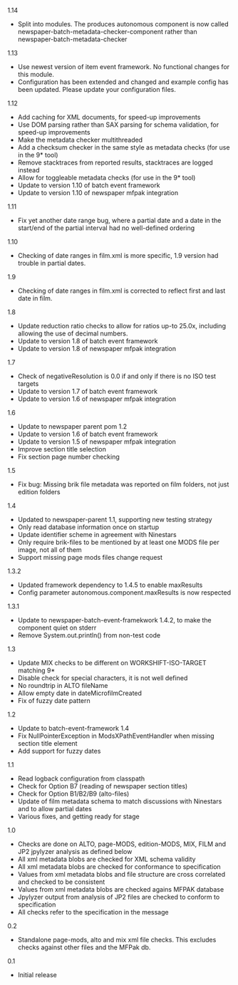 1.14
* Split into modules. The produces autonomous component is now called newspaper-batch-metadata-checker-component rather than newspaper-batch-metadata-checker

1.13
* Use newest version of item event framework. No functional changes for this module.
* Configuration has been extended and changed and example config has been updated. Please update your configuration files.

1.12
* Add caching for XML documents, for speed-up improvements
* Use DOM parsing rather than SAX parsing for schema validation, for speed-up improvements
* Make the metadata checker multithreaded
* Add a checksum checker in the same style as metadata checks (for use in the 9* tool)
* Remove stacktraces from reported results, stacktraces are logged instead
* Allow for toggleable metadata checks (for use in the 9* tool)
* Update to version 1.10 of batch event framework
* Update to version 1.10 of newspaper mfpak integration

1.11
* Fix yet another date range bug, where a partial date and a date in the start/end of the partial interval had no well-defined ordering

1.10
* Checking of date ranges in film.xml is more specific, 1.9 version had trouble in partial dates.

1.9
* Checking of date ranges in film.xml is corrected to reflect first and last date in film.

1.8
* Update reduction ratio checks to allow for ratios up-to 25.0x, including allowing the use of decimal numbers.
* Update to version 1.8 of batch event framework
* Update to version 1.8 of newspaper mfpak integration

1.7
* Check of negativeResolution is 0.0 if and only if there is no ISO test targets 
* Update to version 1.7 of batch event framework
* Update to version 1.6 of newspaper mfpak integration

1.6
* Update to newspaper parent pom 1.2
* Update to version 1.6 of batch event framework
* Update to version 1.5 of newspaper mfpak integration
* Improve section title selection
* Fix section page number checking

1.5
* Fix bug: Missing brik file metadata was reported on film folders, not just edition folders

1.4
* Updated to newspaper-parent 1.1, supporting new testing strategy
* Only read database information once on startup
* Update identifier scheme in agreement with Ninestars
* Only require brik-files to be mentioned by at least one MODS file per image, not all of them
* Support missing page mods files change request

1.3.2
* Updated framework dependency to 1.4.5 to enable maxResults
* Config parameter autonomous.component.maxResults is now respected

1.3.1
* Update to newspaper-batch-event-framekwork 1.4.2, to make the component quiet on stderr
* Remove System.out.println() from non-test code

1.3
* Update MIX checks to be different on WORKSHIFT-ISO-TARGET matching 9*
* Disable check for special characters, it is not well defined
* No roundtrip in ALTO fileName
* Allow empty date in dateMicrofilmCreated
* Fix of fuzzy date pattern

1.2
* Update to batch-event-framework 1.4
* Fix NullPointerException in ModsXPathEventHandler when missing section title element
* Add support for fuzzy dates

1.1
* Read logback configuration from classpath
* Check for Option B7 (reading of newspaper section titles)
* Check for Option B1/B2/B9 (alto-files)
* Update of film metadata schema to match discussions with Ninestars and to allow partial dates
* Various fixes, and getting ready for stage

1.0
* Checks are done on ALTO, page-MODS, edition-MODS, MIX, FILM and JP2 jpylyzer analysis as defined below
* All xml metadata blobs are checked for XML schema validity
* All xml metadata blobs are checked for conformance to specification
* Values from xml metadata blobs and file structure are cross correlated and checked to be consistent
* Values from xml metadata blobs are checked agains MFPAK database
* Jpylyzer output from analysis of JP2 files are checked to conform to specification
* All checks refer to the specification in the message

0.2
* Standalone page-mods, alto and mix xml file checks. This excludes checks against other files and the MFPak db.

0.1
* Initial release
